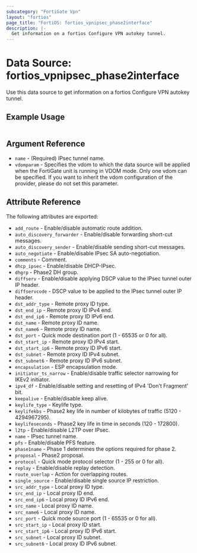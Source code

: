 ```yaml
---
subcategory: "FortiGate Vpn"
layout: "fortios"
page_title: "FortiOS: fortios_vpnipsec_phase2interface"
description: |-
  Get information on a fortios Configure VPN autokey tunnel.
---
```


# Data Source: fortios_vpnipsec_phase2interface
Use this data source to get information on a fortios Configure VPN autokey tunnel.


## Example Usage

```hcl

```

## Argument Reference

* `name` - (Required) IPsec tunnel name.
* `vdomparam` - Specifies the vdom to which the data source will be applied when the FortiGate unit is running in VDOM mode. Only one vdom can be specified. If you want to inherit the vdom configuration of the provider, please do not set this parameter.

## Attribute Reference

The following attributes are exported:

* `add_route` - Enable/disable automatic route addition.
* `auto_discovery_forwarder` - Enable/disable forwarding short-cut messages.
* `auto_discovery_sender` - Enable/disable sending short-cut messages.
* `auto_negotiate` - Enable/disable IPsec SA auto-negotiation.
* `comments` - Comment.
* `dhcp_ipsec` - Enable/disable DHCP-IPsec.
* `dhgrp` - Phase2 DH group.
* `diffserv` - Enable/disable applying DSCP value to the IPsec tunnel outer IP header.
* `diffservcode` - DSCP value to be applied to the IPsec tunnel outer IP header.
* `dst_addr_type` - Remote proxy ID type.
* `dst_end_ip` - Remote proxy ID IPv4 end.
* `dst_end_ip6` - Remote proxy ID IPv6 end.
* `dst_name` - Remote proxy ID name.
* `dst_name6` - Remote proxy ID name.
* `dst_port` - Quick mode destination port (1 - 65535 or 0 for all).
* `dst_start_ip` - Remote proxy ID IPv4 start.
* `dst_start_ip6` - Remote proxy ID IPv6 start.
* `dst_subnet` - Remote proxy ID IPv4 subnet.
* `dst_subnet6` - Remote proxy ID IPv6 subnet.
* `encapsulation` - ESP encapsulation mode.
* `initiator_ts_narrow` - Enable/disable traffic selector narrowing for IKEv2 initiator.
* `ipv4_df` - Enable/disable setting and resetting of IPv4 'Don't Fragment' bit.
* `keepalive` - Enable/disable keep alive.
* `keylife_type` - Keylife type.
* `keylifekbs` - Phase2 key life in number of kilobytes of traffic (5120 - 4294967295).
* `keylifeseconds` - Phase2 key life in time in seconds (120 - 172800).
* `l2tp` - Enable/disable L2TP over IPsec.
* `name` - IPsec tunnel name.
* `pfs` - Enable/disable PFS feature.
* `phase1name` - Phase 1 determines the options required for phase 2.
* `proposal` - Phase2 proposal.
* `protocol` - Quick mode protocol selector (1 - 255 or 0 for all).
* `replay` - Enable/disable replay detection.
* `route_overlap` - Action for overlapping routes.
* `single_source` - Enable/disable single source IP restriction.
* `src_addr_type` - Local proxy ID type.
* `src_end_ip` - Local proxy ID end.
* `src_end_ip6` - Local proxy ID IPv6 end.
* `src_name` - Local proxy ID name.
* `src_name6` - Local proxy ID name.
* `src_port` - Quick mode source port (1 - 65535 or 0 for all).
* `src_start_ip` - Local proxy ID start.
* `src_start_ip6` - Local proxy ID IPv6 start.
* `src_subnet` - Local proxy ID subnet.
* `src_subnet6` - Local proxy ID IPv6 subnet.
